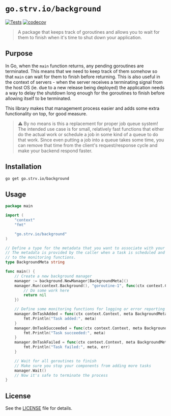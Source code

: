 # `go.strv.io/background`

[![Tests][badge-tests]][workflow-tests] [![codecov][badge-codecov]][codecov-dashboard]

> A package that keeps track of goroutines and allows you to wait for them to finish when it's time to shut down your application.

## Purpose

In Go, when the `main` function returns, any pending goroutines are terminated. This means that we need to keep track of them somehow so that `main` can wait for them to finish before returning. This is also useful in the context of servers - when the server receives a terminating signal from the host OS (ie. due to a new release being deployed) the application needs a way to delay the shutdown long enough for the goroutines to finish before allowing itself to be terminated.

This library makes that management process easier and adds some extra functionality on top, for good measure.

> ⚠️ By no means is this a replacement for proper job queue system! The intended use case is for small, relatively fast functions that either do the actual work or schedule a job in some kind of a queue to do that work. Since even putting a job into a queue takes some time, you can remove that time from the client's request/response cycle and make your backend respond faster.

## Installation

```sh
go get go.strv.io/background
```

## Usage

```go
package main

import (
	"context"
	"fmt"

	"go.strv.io/background"
)

// Define a type for the metadata that you want to associate with your tasks.
// The metadata is provided by the caller when a task is scheduled and is passed
// to the monitoring functions.
type BackgroundMeta string

func main() {
	// Create a new background manager
	manager := background.NewManager[BackgroundMeta]()
	manager.Run(context.Background(), "goroutine-1", func(ctx context.Context) error {
		// Do some work here
		return nil
	})

	// Define some monitoring functions for logging or error reporting
	manager.OnTaskAdded = func(ctx context.Context, meta BackgroundMeta) {
		fmt.Println("Task added:", meta)
	}
	manager.OnTaskSucceeded = func(ctx context.Context, meta BackgroundMeta) {
		fmt.Println("Task succeeded:", meta)
	}
	manager.OnTaskFailed = func(ctx context.Context, meta BackgroundMeta, err error) {
		fmt.Println("Task failed:", meta, err)
	}

	// Wait for all goroutines to finish
	// Make sure you stop your components from adding more tasks
	manager.Wait()
	// Now it's safe to terminate the process
}
```

## License

See the [LICENSE](LICENSE) file for details.

[badge-tests]: https://github.com/strvcom/strv-backend-go-background/actions/workflows/test.yaml/badge.svg
[workflow-tests]: https://github.com/strvcom/strv-backend-go-background/actions/workflows/test.yaml
[badge-codecov]: https://codecov.io/gh/strvcom/strv-backend-go-background/graph/badge.svg?token=ST3JD5GCRN
[codecov-dashboard]: https://codecov.io/gh/strvcom/strv-backend-go-background
